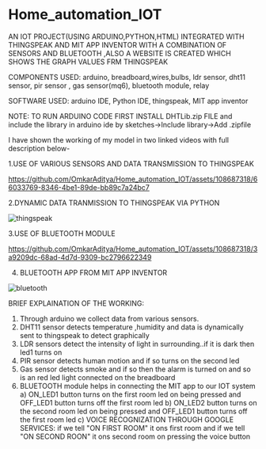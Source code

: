 # Home_automation_IOT
AN IOT PROJECT(USING ARDUINO,PYTHON,HTML) INTEGRATED WITH THINGSPEAK AND MIT APP INVENTOR WITH A COMBINATION OF SENSORS AND BLUETOOTH
,ALSO A WEBSITE IS CREATED WHICH SHOWS THE GRAPH VALUES FRM THINGSPEAK

COMPONENTS USED:
arduino, breadboard,wires,bulbs, ldr sensor, dht11 sensor, pir sensor , gas sensor(mq6), bluetooth module, relay


SOFTWARE USED: arduino IDE, Python IDE, thingspeak, MIT app inventor

NOTE: TO RUN ARDUINO CODE FIRST INSTALL DHTLib.zip FILE and include the library in arduino ide by sketches->Include library->Add .zipfile

I have shown the working of my model in two linked videos with full description below-


1.USE OF VARIOUS SENSORS AND DATA TRANSMISSION TO THINGSPEAK

https://github.com/OmkarAditya/Home_automation_IOT/assets/108687318/66033769-8346-4be1-89de-bb89c7a24bc7

2.DYNAMIC DATA TRANMISSION TO THINGSPEAK VIA PYTHON

![thingspeak](https://github.com/OmkarAditya/Home_automation_IOT/assets/108687318/b196bc13-e91f-4717-af30-bbbcea6f0feb)


3.USE OF BLUETOOTH MODULE

https://github.com/OmkarAditya/Home_automation_IOT/assets/108687318/3a9209dc-68ad-4d7d-9309-bc2796622349

4. BLUETOOTH APP FROM MIT APP INVENTOR
 
![bluetooth](https://github.com/OmkarAditya/Home_automation_IOT/assets/108687318/ce79ab9e-a834-4b4b-8205-d6a2c5776d23)

BRIEF EXPLAINATION OF THE WORKING:

1. Through arduino we collect data from various sensors.
2. DHT11 sensor detects temperature ,humidity and data is dynamically sent to thingspeak to detect graphically
3. LDR sensors detect the intensity of light in surrounding..if it is dark then led1 turns on
4. PIR sensor detects human motion and if so turns on the second led
5. Gas sensor detects smoke and if so then the alarm is turned on and so is an red led light connected on the breadboard
6. BLUETOOTH module helps in connecting the MIT app to our IOT system
   a) ON_LED1 button turns on the first room led on being pressed and OFF_LED1 button turns off the first room led
   b) ON_LED2 button turns on the second room led on being pressed and OFF_LED1 button turns off the first room led
   c) VOICE RECOGNIZATION THROUGH GOOGLE SERVICES: if we tell "ON FIRST ROOM" it ons first room and if we tell "ON SECOND ROON" it ons second room on pressing the voice button
